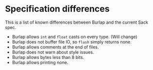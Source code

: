 # Specification differences

This is a list of known differences between Burlap and the current Sack spec.

- Burlap allows `int` and `float` casts on every type. (Will change) <!-- TODO -->
- Burlap does not buffer file IO, so `flush` simply returns none.
- Burlap allows comments at the end of files.
- Burlap does not warn about style issues.
- Burlap allows bytes less than 8 bits.
- Burlap allows printing none.

